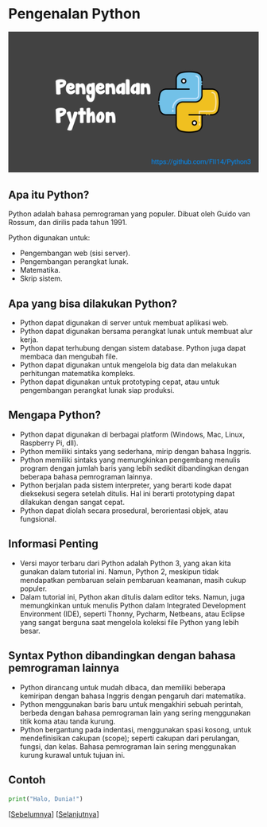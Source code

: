 # Pengenalan Python

![](https://github.com/FII14/Python3/blob/main/gambar/20230709_012246.jpg)

## Apa itu Python?

Python adalah bahasa pemrograman yang populer. Dibuat oleh Guido van Rossum, dan dirilis pada tahun 1991.

Python digunakan untuk:

- Pengembangan web (sisi server).
- Pengembangan perangkat lunak.
- Matematika.
- Skrip sistem.

## Apa yang bisa dilakukan Python?

- Python dapat digunakan di server untuk membuat aplikasi web.
- Python dapat digunakan bersama perangkat lunak untuk membuat alur kerja.
- Python dapat terhubung dengan sistem database. Python juga dapat membaca dan mengubah file.
- Python dapat digunakan untuk mengelola big data dan melakukan perhitungan matematika kompleks.
- Python dapat digunakan untuk prototyping cepat, atau untuk pengembangan perangkat lunak siap produksi.

## Mengapa Python?

- Python dapat digunakan di berbagai platform (Windows, Mac, Linux, Raspberry Pi, dll).
- Python memiliki sintaks yang sederhana, mirip dengan bahasa Inggris.
- Python memiliki sintaks yang memungkinkan pengembang menulis program dengan jumlah baris yang lebih sedikit dibandingkan dengan beberapa bahasa pemrograman lainnya.
- Python berjalan pada sistem interpreter, yang berarti kode dapat dieksekusi segera setelah ditulis. Hal ini berarti prototyping dapat dilakukan dengan sangat cepat.
- Python dapat diolah secara prosedural, berorientasi objek, atau fungsional.

## Informasi Penting

- Versi mayor terbaru dari Python adalah Python 3, yang akan kita gunakan dalam tutorial ini. Namun, Python 2, meskipun tidak mendapatkan pembaruan selain pembaruan keamanan, masih cukup populer.
- Dalam tutorial ini, Python akan ditulis dalam editor teks. Namun, juga memungkinkan untuk menulis Python dalam Integrated Development Environment (IDE), seperti Thonny, Pycharm, Netbeans, atau Eclipse yang sangat berguna saat mengelola koleksi file Python yang lebih besar.

## Syntax Python dibandingkan dengan bahasa pemrograman lainnya

- Python dirancang untuk mudah dibaca, dan memiliki beberapa kemiripan dengan bahasa Inggris dengan pengaruh dari matematika.
- Python menggunakan baris baru untuk mengakhiri sebuah perintah, berbeda dengan bahasa pemrograman lain yang sering menggunakan titik koma atau tanda kurung.
- Python bergantung pada indentasi, menggunakan spasi kosong, untuk mendefinisikan cakupan (scope); seperti cakupan dari perulangan, fungsi, dan kelas. Bahasa pemrograman lain sering menggunakan kurung kurawal untuk tujuan ini.

## Contoh

```py
print("Halo, Dunia!")
```

[[Sebelumnya](https://www.example.com)] [[Selanjutnya](https://www.example.com)]
